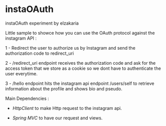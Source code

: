 # instaOAuth
instaOAuth experiment by elzakaria

Little sample to showce how you can use the OAuth protocol against the instagram API :

1 -  Redirect the user to authorize us by Instagram and send the authorization code to redirect_uri

2 -  /redirect_uri endpoint receives the authorization code and ask for the access token that we store as a cookie so we dont have
to authenticate the user everytime.

3 - /hello endpoint hits the instagram api endpoint /users/self to retrieve information about the profile and shows bio and pseudo.


Main Dependencies :

* *HttpClient* to make Http request to the instagram api.

* *Spring MVC* to have our request and views.
